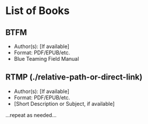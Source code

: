 # List of Books

## BTFM 
- Author(s): [If available]
- Format: PDF/EPUB/etc.
- Blue Teaming Field Manual

## RTMP (./relative-path-or-direct-link)
- Author(s): [If available]
- Format: PDF/EPUB/etc.
- [Short Description or Subject, if available]

...repeat as needed...

